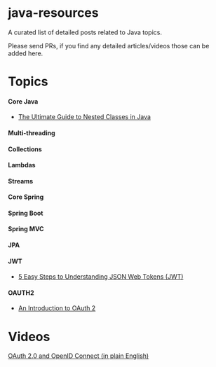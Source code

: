 # java-resources
A curated list of detailed posts related to Java topics.

Please send PRs, if you find any detailed articles/videos those can be added here.

# Topics

#### Core Java
- [The Ultimate Guide to Nested Classes in Java](https://www.stackchief.com/tutorials/The%20Ultimate%20Guide%20to%20Nested%20Classes%20in%20Java)
#### Multi-threading
#### Collections
#### Lambdas
#### Streams

#### Core Spring
#### Spring Boot
#### Spring MVC
#### JPA
#### JWT
- [5 Easy Steps to Understanding JSON Web Tokens (JWT)](https://medium.com/vandium-software/5-easy-steps-to-understanding-json-web-tokens-jwt-1164c0adfcec)

#### OAUTH2
- [An Introduction to OAuth 2](https://www.digitalocean.com/community/tutorials/an-introduction-to-oauth-2)
# Videos
[OAuth 2.0 and OpenID Connect (in plain English)](https://www.youtube.com/watch?v=996OiexHze0)
